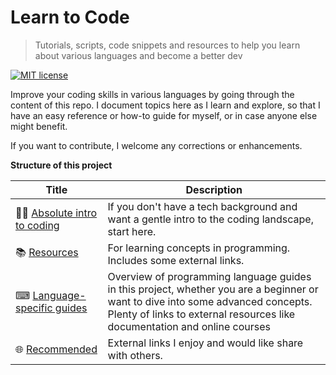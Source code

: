 # Learn to Code
> Tutorials, scripts, code snippets and resources to help you learn about various languages and become a better dev

[![MIT license](https://img.shields.io/badge/License-MIT-blue.svg)](https://github.com/MichaelCurrin/learn-to-code/blob/master/LICENSE)

Improve your coding skills in various languages by going through the content of this repo. I document topics here as I learn and explore, so that I have an easy reference or how-to guide for myself, or in case anyone else might benefit. 

If you want to contribute, I welcome any corrections or enhancements.

**Structure of this project**

| Title | Description  |
| -- | -- |
| 👨‍🏫 [Absolute intro to coding](/intro_to_coding.md) | If you don't have a tech background and want a gentle intro to the coding landscape, start here.
| 📚 [Resources](/resources.md) | For learning concepts in programming. Includes some external links. |
| ⌨ [Language-specific guides](/language_guides.md)  | Overview of programming language guides in this project, whether you are a beginner or want to dive into some advanced concepts. Plenty of links to external resources like documentation and online courses |
| 🌐 [Recommended](/recommended.md) | External links I enjoy and would like share with others. |

<!--stackedit_data:
eyJoaXN0b3J5IjpbLTcyOTYwOTc4NywtNjE4MzkzNTU0LDEzMT
gyNjE1ODUsMjg3NzU3MTE1LC0xOTg5NDkxNDY1LDE2ODE4MTYx
NzNdfQ==
-->